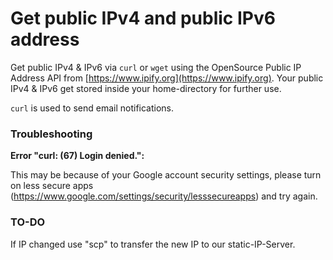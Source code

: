 # Get public IPv4 and public IPv6 address

Get public IPv4 & IPv6 via `curl` or `wget` using the OpenSource Public IP Address API from [https://www.ipify.org](https://www.ipify.org).
Your public IPv4 & IPv6 get stored inside your home-directory for further use.

`curl` is used to send email notifications.


### Troubleshooting

**Error "curl: (67) Login denied.":**

This may be because of your Google account security settings,
please turn on less secure apps (https://www.google.com/settings/security/lesssecureapps) and try again.


### TO-DO

If IP changed use "scp" to transfer the new IP to our static-IP-Server.
